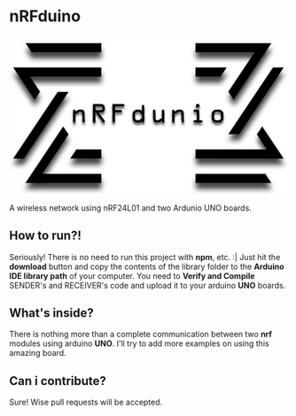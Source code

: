 # nRFduino
<p align="center">
  <img src="https://raw.githubusercontent.com/aligholamee/nRFduino/master/Logo/rfDunio2.png">
</p>
A wireless network using nRF24L01 and two Ardunio UNO boards.

## How to run?!
Seriously! There is no need to run this project with **npm**, etc. :|
Just hit the **download** button and copy the contents of the library folder to the **Arduino IDE library path** of your computer. You need to **Verify and Compile** SENDER's and RECEIVER's code and upload it to your arduino **UNO** boards.
## What's inside?
There is nothing more than a complete communication between two **nrf** modules using arduino **UNO**. I'll try to add more examples on using this amazing board.
## Can i contribute?
Sure! Wise pull requests will be accepted.

